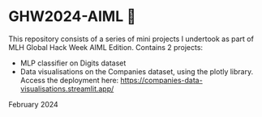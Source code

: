 # GHW2024-AIML 🤖

This repository consists of a series of mini projects I undertook as part of MLH Global Hack Week AIML Edition. Contains 2 projects:
+ MLP classifier on Digits dataset
+ Data visualisations on the Companies dataset, using the plotly library. Access the deployment here: https://companies-data-visualisations.streamlit.app/

February 2024
